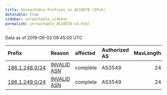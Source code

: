 ```yaml
---
title: Unreachable Prefixes in AS18678 (IPv4)
datatable: true
sidebar: unreachable_sidebar
permalink: unreachable_AS18678-v4.html
---
```


Data as of 2019-06-02 09:45:00 UTC


<div class="datatable-begin"></div>

| Prefix                                                 | Reason                                                                                                | affected   | Authorized AS   |   MaxLength | Anchor                                         |   unreachable /24s |
|:-------------------------------------------------------|:------------------------------------------------------------------------------------------------------|:-----------|:----------------|------------:|:-----------------------------------------------|-------------------:|
| [186.1.248.0/24](https://stat.ripe.net/186.1.248.0/24) | [INVALID ASN](https://rpki-validator.ripe.net/announcement-preview?asn=AS18678&prefix=186.1.248.0/24) | complete   | AS3549          |          24 | [LACNIC](unreachable_LACNIC_RPKI_Root-v4.html) |                  1 |
| [186.1.249.0/24](https://stat.ripe.net/186.1.249.0/24) | [INVALID ASN](https://rpki-validator.ripe.net/announcement-preview?asn=AS18678&prefix=186.1.249.0/24) | complete   | AS3549          |          24 | [LACNIC](unreachable_LACNIC_RPKI_Root-v4.html) |                  1 |

<div class="datatable-end"></div>